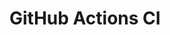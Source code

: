 # GitHub Actions CI

















































































































































































































































































































































































































































































































































































































































































































































































































































































































































































































































































































































































































































































































































































































































































































































































































































































































































































































































































































































































































































































































































































































































































































































































































































































































































































































































































































































































































































































































































































































































































































































































































































































































